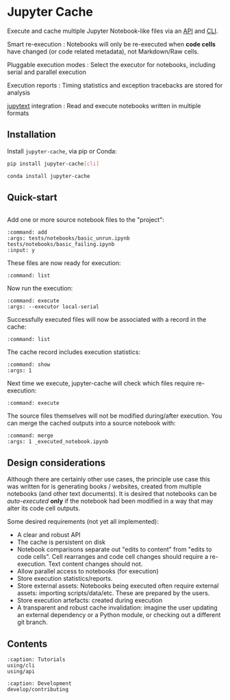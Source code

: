 # Jupyter Cache

Execute and cache multiple Jupyter Notebook-like files via an [API](use/api) and [CLI](use/cli).

Smart re-execution
: Notebooks will only be re-executed when **code cells** have changed (or code related metadata), not Markdown/Raw cells.

Pluggable execution modes
: Select the executor for notebooks, including serial and parallel execution

Execution reports
: Timing statistics and exception tracebacks are stored for analysis

[jupytext](https://jupytext.readthedocs.io) integration
: Read and execute notebooks written in multiple formats

## Installation

Install `jupyter-cache`, via pip or Conda:

```bash
pip install jupyter-cache[cli]
```

```bash
conda install jupyter-cache
```

## Quick-start

```{jcache-clear}
```

Add one or more source notebook files to the "project":

```{jcache-cli} jupyter_cache.cli.commands.cmd_project:cmnd_project
:command: add
:args: tests/notebooks/basic_unrun.ipynb tests/notebooks/basic_failing.ipynb
:input: y
```

These files are now ready for execution:

```{jcache-cli} jupyter_cache.cli.commands.cmd_project:cmnd_project
:command: list
```

Now run the execution:

```{jcache-cli} jupyter_cache.cli.commands.cmd_main:jcache
:command: execute
:args: --executor local-serial
```

Successfully executed files will now be associated with a record in the cache:

```{jcache-cli} jupyter_cache.cli.commands.cmd_project:cmnd_project
:command: list
```

The cache record includes execution statistics:

```{jcache-cli} jupyter_cache.cli.commands.cmd_cache:cmnd_cache
:command: show
:args: 1
```

Next time we execute, jupyter-cache will check which files require re-execution:

```{jcache-cli} jupyter_cache.cli.commands.cmd_main:jcache
:command: execute
```

The source files themselves will not be modified during/after execution.
You can merge the cached outputs into a source notebook with:

```{jcache-cli} jupyter_cache.cli.commands.cmd_project:cmnd_project
:command: merge
:args: 1 _executed_notebook.ipynb
```

## Design considerations

Although there are certainly other use cases, the principle use case this was written for is generating books / websites, created from multiple notebooks (and other text documents).
It is desired that notebooks can be *auto-executed* **only** if the notebook had been modified in a way that may alter its code cell outputs.

Some desired requirements (not yet all implemented):

- A clear and robust API
- The cache is persistent on disk
- Notebook comparisons separate out "edits to content" from "edits to code cells".
  Cell rearranges and code cell changes should require a re-execution.
  Text content changes should not.
- Allow parallel access to notebooks (for execution)
- Store execution statistics/reports.
- Store external assets: Notebooks being executed often require external assets: importing scripts/data/etc. These are prepared by the users.
- Store execution artefacts: created during execution
- A transparent and robust cache invalidation: imagine the user updating an external dependency or a Python module, or checking out a different git branch.

## Contents

```{toctree}
:caption: Tutorials
using/cli
using/api
```

```{toctree}
:caption: Development
develop/contributing
```

